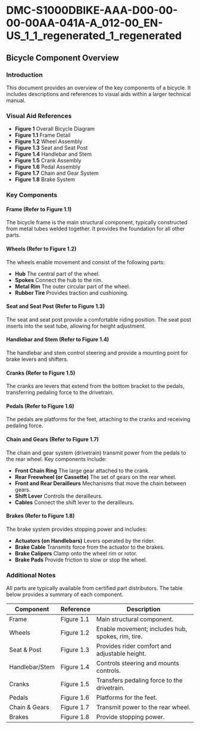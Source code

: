 # DMC-S1000DBIKE-AAA-D00-00-00-00AA-041A-A_012-00_EN-US_1_1_regenerated_1_regenerated

## Bicycle Component Overview

### Introduction

This document provides an overview of the key components of a bicycle. It includes descriptions and references to visual aids within a larger technical manual.

### Visual Aid References

* **Figure 1** Overall Bicycle Diagram
* **Figure 1.1** Frame Detail
* **Figure 1.2** Wheel Assembly
* **Figure 1.3** Seat and Seat Post
* **Figure 1.4** Handlebar and Stem
* **Figure 1.5** Crank Assembly
* **Figure 1.6** Pedal Assembly
* **Figure 1.7** Chain and Gear System
* **Figure 1.8** Brake System

### Key Components

#### Frame (Refer to Figure 1.1)

The bicycle frame is the main structural component, typically constructed from metal tubes welded together. It provides the foundation for all other parts.

#### Wheels (Refer to Figure 1.2)

The wheels enable movement and consist of the following parts:

* **Hub** The central part of the wheel.
* **Spokes** Connect the hub to the rim.
* **Metal Rim** The outer circular part of the wheel.
* **Rubber Tire** Provides traction and cushioning.

#### Seat and Seat Post (Refer to Figure 1.3)

The seat and seat post provide a comfortable riding position. The seat post inserts into the seat tube, allowing for height adjustment.

#### Handlebar and Stem (Refer to Figure 1.4)

The handlebar and stem control steering and provide a mounting point for brake levers and shifters.

#### Cranks (Refer to Figure 1.5)

The cranks are levers that extend from the bottom bracket to the pedals, transferring pedaling force to the drivetrain.

#### Pedals (Refer to Figure 1.6)

The pedals are platforms for the feet, attaching to the cranks and receiving pedaling force.

#### Chain and Gears (Refer to Figure 1.7)

The chain and gear system (drivetrain) transmit power from the pedals to the rear wheel. Key components include:

* **Front Chain Ring** The large gear attached to the crank.
* **Rear Freewheel (or Cassette)** The set of gears on the rear wheel.
* **Front and Rear Derailleurs** Mechanisms that move the chain between gears.
* **Shift Lever** Controls the derailleurs.
* **Cables** Connect the shift lever to the derailleurs.

#### Brakes (Refer to Figure 1.8)

The brake system provides stopping power and includes:

* **Actuators (on Handlebars)** Levers operated by the rider.
* **Brake Cable** Transmits force from the actuator to the brakes.
* **Brake Calipers** Clamp onto the wheel rim or rotor.
* **Brake Pads** Provide friction to slow or stop the wheel.

### Additional Notes

All parts are typically available from certified part distributors. The table below provides a summary of each component.

| Component | Reference | Description |
|---|---|---|
| Frame | Figure 1.1 | Main structural component. |
| Wheels | Figure 1.2 | Enable movement; includes hub, spokes, rim, tire. |
| Seat & Post | Figure 1.3 | Provides rider comfort and adjustable height. |
| Handlebar/Stem | Figure 1.4 | Controls steering and mounts controls. |
| Cranks | Figure 1.5 | Transfers pedaling force to the drivetrain. |
| Pedals | Figure 1.6 | Platforms for the feet. |
| Chain & Gears | Figure 1.7 | Transmit power to the rear wheel. |
| Brakes | Figure 1.8 | Provide stopping power. |